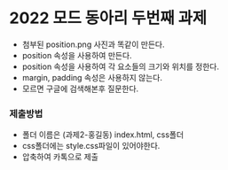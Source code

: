 # 2022 모드 동아리 두번째 과제
- 첨부된 position.png 사진과 똑같이 만든다.
- position 속성을 사용하여 만든다.
- position 속성을 사용하여 각 요소들의 크기와 위치를 정한다.
- margin, padding 속성은 사용하지 않는다.
- 모르면 구글에 검색해본후 질문한다.

### 제출방법
- 폴더 이름은 (과제2-홍길동) index.html, css폴더
- css폴더에는 style.css파일이 있어야한다.
- 압축하여 카톡으로 제출
